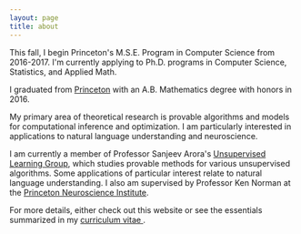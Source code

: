 ```yaml
---
layout: page
title: about
---
```



<!-- example of the message class
<p class="message">
  My name is Kiran Vodrahalli. 
</p>
-->

This fall, I begin Princeton's M.S.E. Program in Computer Science from 2016-2017. I'm currently applying to Ph.D. programs in Computer Science, Statistics, and Applied Math. 

I graduated from [Princeton](https://www.princeton.edu) with an A.B. Mathematics degree with honors in 2016. 

My primary area of theoretical research is provable algorithms and models for computational inference and optimization. I am particularly interested in applications to natural language understanding and neuroscience.

I am currently a member of Professor Sanjeev Arora's [Unsupervised Learning Group](http://unsupervised.cs.princeton.edu/), which studies provable methods for various unsupervised algorithms. Some applications of particular interest relate to natural language understanding. I also am supervised by Professor Ken Norman at the [Princeton Neuroscience Institute](http://pni.princeton.edu).

For more details, either check out this website or see the essentials summarized in my <a href="{{ site.baseurl }}/about/cv.pdf" title="cv"> curriculum vitae </a>.
